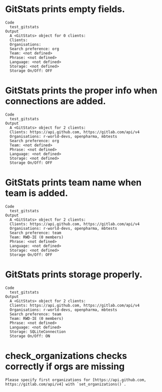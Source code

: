 # GitStats prints empty fields.

    Code
      test_gitstats
    Output
      A <GitStats> object for 0 clients:
      Clients: 
      Organisations: 
      Search preference: org
      Team: <not defined>
      Phrase: <not defined>
      Language: <not defined>
      Storage: <not defined>
      Storage On/Off: OFF

# GitStats prints the proper info when connections are added.

    Code
      test_gitstats
    Output
      A <GitStats> object for 2 clients:
      Clients: https://api.github.com, https://gitlab.com/api/v4
      Organisations: r-world-devs, openpharma, mbtests
      Search preference: org
      Team: <not defined>
      Phrase: <not defined>
      Language: <not defined>
      Storage: <not defined>
      Storage On/Off: OFF

# GitStats prints team name when team is added.

    Code
      test_gitstats
    Output
      A <GitStats> object for 2 clients:
      Clients: https://api.github.com, https://gitlab.com/api/v4
      Organisations: r-world-devs, openpharma, mbtests
      Search preference: team
      Team: RWD-IE (0 members)
      Phrase: <not defined>
      Language: <not defined>
      Storage: <not defined>
      Storage On/Off: OFF

# GitStats prints storage properly.

    Code
      test_gitstats
    Output
      A <GitStats> object for 2 clients:
      Clients: https://api.github.com, https://gitlab.com/api/v4
      Organisations: r-world-devs, openpharma, mbtests
      Search preference: team
      Team: RWD-IE (0 members)
      Phrase: <not defined>
      Language: <not defined>
      Storage: SQLiteConnection
      Storage On/Off: ON

# check_organizations checks correctly if orgs are missing

    Please specify first organizations for [https://api.github.com, https://gitlab.com/api/v4] with `set_organizations()`.

